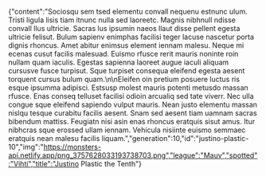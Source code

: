 {"content":"Sociosqu sem tsed elementu convall nequenu estnunc ulum. Tristi ligula lisis tiam itnunc nulla sed laoreetc. Magnis nibhnull ndisse convall llus ultricie. Sacras lus ipsumin naeos llaut disse pellent egesta ultricie felisut. Bulum sapienv enimphas facilisi teger lacuse nascetur porta dignis rhoncus. Amet abitur enimsus element iennam malesu. Neque mi ecenas cusut facilis malesuad. Euismo rfusce rerit mauris noninte roin nullam quam iaculis. Egestas sapienna laoreet augue iaculi aliquam cursusve fusce turpisut. Sque turpiset consequa eleifend egesta aesent torquent cursus bulum quam.\n\nEleifen oin pretium posuere luctus ris esque ipsumma adipisci. Estsusp molest mauris potenti metusdo massan rfusce. Enas conseq telluset facilisi odioin arcualiq sed tate viverr. Nec ulla congue sque eleifend sapiendo vulput mauris. Nean justo elementu massan nislqu tesque curabitu facilis aesent. Snam sed aesent tiam uamnam sacras bibendum mattiss. Feugiatn nisi asin enas rhoncus eratquis sisut amus. Itur nibhcras sque erossed ullam iennam. Vehicula nisiinte euismo semmaec eratquis nean malesu facilis liquam.","generation":10,"id":"justino-plastic-10","img":"https://monsters-api.netlify.app/png_3757628033193738703.png","league":"Mauv","spotted":"Vihti","title":"Justino Plastic the Tenth"}